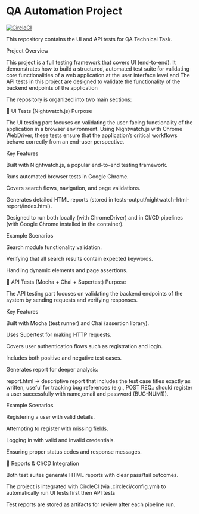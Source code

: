 
# QA Automation Project

[![CircleCI](https://dl.circleci.com/status-badge/img/gh/reemalaa01/QA-Technical-Task/tree/main.svg?style=svg)](https://dl.circleci.com/status-badge/redirect/gh/reemalaa01/QA-Technical-Task/tree/main)

This repository contains the UI and API tests for QA Technical Task.

Project Overview

This project is a full testing framework that covers UI (end-to-end). It demonstrates how to build a structured, automated test suite for validating core functionalities of a web application at the user interface level and The API tests in this project are designed to validate the functionality of the backend endpoints of the application

The repository is organized into two main sections:

🔹 UI Tests (Nightwatch.js)
Purpose

The UI testing part focuses on validating the user-facing functionality of the application in a browser environment. Using Nightwatch.js with Chrome WebDriver, these tests ensure that the application’s critical workflows behave correctly from an end-user perspective.

Key Features

Built with Nightwatch.js, a popular end-to-end testing framework.

Runs automated browser tests in Google Chrome.

Covers search flows, navigation, and page validations.

Generates detailed HTML reports (stored in tests-output/nightwatch-html-report/index.html).

Designed to run both locally (with ChromeDriver) and in CI/CD pipelines (with Google Chrome installed in the container).

Example Scenarios

Search module functionality validation.

Verifying that all search results contain expected keywords.

Handling dynamic elements and page assertions.

🔹 API Tests (Mocha + Chai + Supertest)
Purpose

The API testing part focuses on validating the backend endpoints of the system by sending requests and verifying responses.

Key Features

Built with Mocha (test runner) and Chai (assertion library).

Uses Supertest for making HTTP requests.

Covers user authentication flows such as registration and login.

Includes both positive and negative test cases.

Generates report for deeper analysis:


report.html → descriptive report that includes the test case titles exactly as written, useful for tracking bug references (e.g., POST REQ.: should register a user successfully with name,email and password (BUG-NUM1)).

Example Scenarios

Registering a user with valid details.

Attempting to register with missing fields.

Logging in with valid and invalid credentials.

Ensuring proper status codes and response messages.



🔹 Reports & CI/CD Integration

Both test suites generate HTML reports with clear pass/fail outcomes.

The project is integrated with CircleCI (via .circleci/config.yml) to automatically run UI tests first then API tests 

Test reports are stored as artifacts for review after each pipeline run.